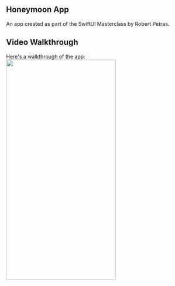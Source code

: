 ## Honeymoon App
An app created as part of the SwiftUI Masterclass by Robert Petras. <br>

## Video Walkthrough 
Here's a walkthrough of the app: <br>
<img src="honeymoon.gif" width="300" height="600"/>



